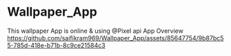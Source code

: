 # Wallpaper_App
This wallpaper App is online &amp; using @Pixel api
App Overview
https://github.com/saifikram969/Wallpaper_App/assets/85647754/9b87bc55-785d-418e-b71b-8c9ce21584c3

